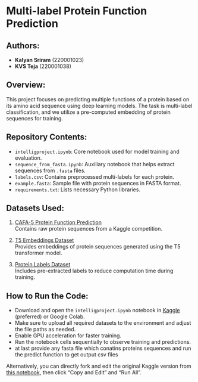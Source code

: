 # Multi-label Protein Function Prediction

## Authors:
- **Kalyan Sriram** (220001023)  
- **KVS Teja** (220001038)

## Overview:
This project focuses on predicting multiple functions of a protein based on its amino acid sequence using deep learning models. The task is multi-label classification, and we utilize a pre-computed embedding of protein sequences for training.


## Repository Contents:
- `intelligproject.ipynb`: Core notebook used for model training and evaluation.
- `sequence_from_fasta.ipynb`: Auxiliary notebook that helps extract sequences from `.fasta` files.
- `labels.csv`: Contains preprocessed multi-labels for each protein.
- `example.fasta`: Sample file with protein sequences in FASTA format.
- `requirements.txt`: Lists necessary Python libraries.

## Datasets Used:
1. [CAFA-5 Protein Function Prediction](https://www.kaggle.com/competitions/cafa-5-protein-function-prediction/data)  
   Contains raw protein sequences from a Kaggle competition.

2. [T5 Embeddings Dataset](https://www.kaggle.com/datasets/sergeifironov/t5embeds)  
   Provides embeddings of protein sequences generated using the T5 transformer model.

3. [Protein Labels Dataset](https://www.kaggle.com/datasets/yashvashistha1/labels)  
   Includes pre-extracted labels to reduce computation time during training.
## How to Run the Code:
- Download and open the `intelligproject.ipynb` notebook in [Kaggle](https://www.kaggle.com) (preferred) or Google Colab.
- Make sure to upload all required datasets to the environment and adjust the file paths as needed.
- Enable GPU acceleration for faster training.
- Run the notebook cells sequentially to observe training and predictions.
- at last provide any fasta file which conatins proteins sequences and run the predict function to get output csv files

Alternatively, you can directly fork and edit the original Kaggle version from [this notebook](https://www.kaggle.com/code/hello23981724/intelligproject), then click “Copy and Edit” and “Run All”.
